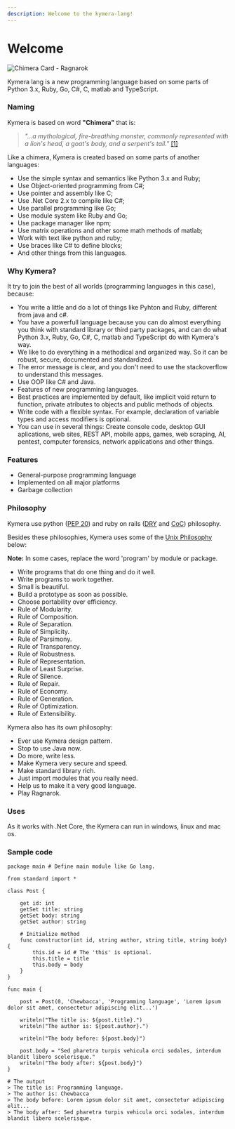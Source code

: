```yaml
---
description: Welcome to the kymera-lang!
---
```


# Welcome

![Chimera Card - Ragnarok](https://camo.githubusercontent.com/3df75fc4d185864d6b8f782d418f2f9a9afc8860/68747470733a2f2f7669676e65747465312e77696b69612e6e6f636f6f6b69652e6e65742f7261676e61726f6b383831322f696d616765732f362f36342f4368696d657261436172642e706e672f7265766973696f6e2f6c61746573743f63623d3230313330323139303030343334)

 Kymera lang is a new programming language based on some parts of Python 3.x, Ruby, Go, C\#, C, matlab and TypeScript.

### Naming

 Kymera is based on word **"Chimera"** that is:

> _"...a mythological, fire-breathing monster, commonly represented with a lion's head, a goat's body, and a serpent's tail."_ [\[1\]](http://www.dictionary.com/browse/chimera)

 Like a chimera, Kymera is created based on some parts of another languages:

* Use the simple syntax and semantics like Python 3.x and Ruby;
* Use Object-oriented programming from C\#;
* Use pointer and assembly like C;
* Use .Net Core 2.x to compile like C\#;
* Use parallel programming like Go;
* Use module system like Ruby and Go;
* Use package manager like npm;
* Use matrix operations and other some math methods of matlab;
* Work with text like python and ruby;
* Use braces like C\# to define blocks;
* And other things from this languages.

### Why Kymera?

 It try to join the best of all worlds \(programming languages in this case\), because:

* You write a little and do a lot of things like Pyhton and Ruby, different from java and c\#.
* You have a powerfull language because you can do almost everything you think with standard library or third party packages, and can do what Python 3.x, Ruby, Go, C\#, C, matlab and TypeScript do with Kymera's way.
* We like to do everything in a methodical and organized way. So it can be robust, secure, documented and standardized.
* The error message is clear, and you don't need to use the stackoverflow to understand this messages.
* Use OOP like C\# and Java.
* Features of new programming languages.
* Best practices are implemented by default, like implicit void return to function, private atributes to objects and public methods of objects.
* Write code with a flexible syntax. For example, declaration of variable types and access modifiers is optional.
* You can use in several things: Create console code, desktop GUI aplications, web sites, REST API, mobile apps, games, web scraping, AI, pentest, computer forensics, network applications and other things.

### Features

* General-purpose programming language
* Implemented on all major platforms
* Garbage collection

### Philosophy

Kymera use python \([PEP 20](https://en.wikipedia.org/wiki/Zen_of_Python)\) and ruby on rails \([DRY](https://en.wikipedia.org/wiki/Don%27t_repeat_yourself) and [CoC](https://en.wikipedia.org/wiki/Convention_over_configuration)\) philosophy.

Besides these philosophies, Kymera uses some of the [Unix Philosophy](https://en.wikipedia.org/wiki/Unix_philosophy) below:

**Note:** In some cases, replace the word 'program' by module or package.

* Write programs that do one thing and do it well.
* Write programs to work together.
* Small is beautiful.
* Build a prototype as soon as possible.
* Choose portability over efficiency.
* Rule of Modularity.
* Rule of Composition.
* Rule of Separation.
* Rule of Simplicity.
* Rule of Parsimony.
* Rule of Transparency.
* Rule of Robustness.
* Rule of Representation.
* Rule of Least Surprise.
* Rule of Silence.
* Rule of Repair.
* Rule of Economy.
* Rule of Generation.
* Rule of Optimization.
* Rule of Extensibility.

Kymera also has its own philosophy:

* Ever use Kymera design pattern.
* Stop to use Java now.
* Do more, write less.
* Make Kymera very secure and speed.
* Make standard library rich.
* Just import modules that you really need.
* Help us to make it a very good language.
* Play Ragnarok.

### Uses

 As it works with .Net Core, the Kymera can run in windows, linux and mac os.

### Sample code

```text
package main # Define main module like Go lang.

from standard import *

class Post {

    get id: int
    getSet title: string
    getSet body: string
    getSet author: string

    # Initialize method
    func constructor(int id, string author, string title, string body){
        this.id = id # The 'this' is optional.
        this.title = title
        this.body = body
    }
}

func main {

    post = Post(0, 'Chewbacca', 'Programming language', 'Lorem ipsum dolor sit amet, consectetur adipiscing elit...')

    writeln("The title is: ${post.title}.")
    writeln("The author is: ${post.author}.")

    writeln("The body before: ${post.body}")

    post.body = "Sed pharetra turpis vehicula orci sodales, interdum blandit libero scelerisque."
    writeln("The body after: ${post.body}")
}

# The output
> The title is: Programming language.
> The author is: Chewbacca
> The body before: Lorem ipsum dolor sit amet, consectetur adipiscing elit...
> The body after: Sed pharetra turpis vehicula orci sodales, interdum blandit libero scelerisque.
```



